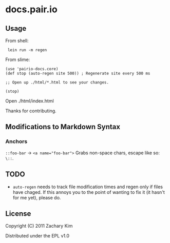 # docs.pair.io

## Usage

From shell:

     lein run -m regen

From slime:

    (use 'pairio-docs.core)
    (def stop (auto-regen site 500)) ; Regenerate site every 500 ms

    ;; Open up ./html/*.html to see your changes.

    (stop)

Open ./html/index.html

Thanks for contributing.

## Modifications to Markdown Syntax

### Anchors

`::foo-bar` -> `<a name="foo-bar">`
Grabs non-space chars, escape like so: `\::`.

## TODO

* `auto-regen` needs to track file modification times and regen only
  if files have chaged.  If this annoys you to the point of wanting to
  fix it (it hasn't for me yet), please do.

## License

Copyright (C) 2011 Zachary Kim

Distributed under the EPL v1.0
